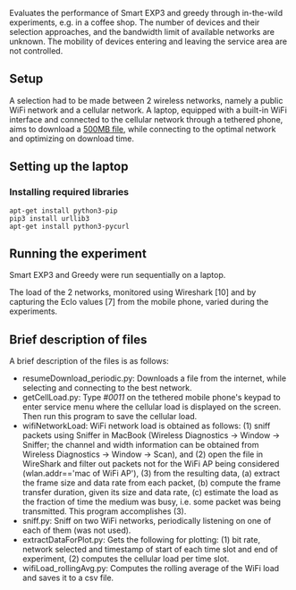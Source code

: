 Evaluates the performance of Smart EXP3 and greedy through in-the-wild experiments, e.g. in a coffee shop. The number of devices and their selection approaches, and the bandwidth limit of available networks are unknown. The mobility of devices entering and leaving the service area are not controlled.

## Setup
A selection had to be made between 2 wireless networks, namely a public WiFi network and a cellular network. A laptop, equipped with a built-in WiFi interface and connected to the cellular network through a tethered phone, aims to download a [500MB file](http://www.speedtest.com.sg/), while connecting to the optimal network and optimizing on download time.

## Setting up the laptop
### Installing required libraries
```
apt-get install python3-pip
pip3 install urllib3
apt-get install python3-pycurl
```



## Running the experiment
Smart EXP3 and Greedy were run sequentially on a laptop.


The load of the 2 networks, monitored using Wireshark [10] and by capturing the EcIo values [7] from the mobile phone, varied during the experiments. 

## Brief description of files 
A brief description of the files is as follows:
* resumeDownload_periodic.py: Downloads a file from the internet, while selecting and connecting to the best network.
* getCellLoad.py: Type *#0011* on the tethered mobile phone's keypad to enter service menu where the cellular load is displayed on the screen. Then run this program to save the cellular load.
* wifiNetworkLoad: WiFi network load is obtained as follows: (1) sniff packets using Sniffer in MacBook (Wireless Diagnostics -> Window -> Sniffer; the channel and width information can be obtained from Wireless Diagnostics -> Window -> Scan), and (2) open the file in WireShark and filter out packets not for the WiFi AP being considered (wlan.addr=='mac of WiFi AP'), (3) from the resulting data, (a) extract the frame size and data rate from each packet, (b) compute the frame transfer duration, given its size and data rate, (c) estimate the load as the fraction of time the medium was busy, i.e. some packet was being transmitted. This program accomplishes (3).
* sniff.py: Sniff on two WiFi networks, periodically listening on one of each of them (was not used).
* extractDataForPlot.py: Gets the following for plotting: (1) bit rate, network selected and timestamp of start of each time slot and end of experiment, (2) computes the cellular load per time slot.
* wifiLoad_rollingAvg.py: Computes the rolling average of the WiFi load and saves it to a csv file.
